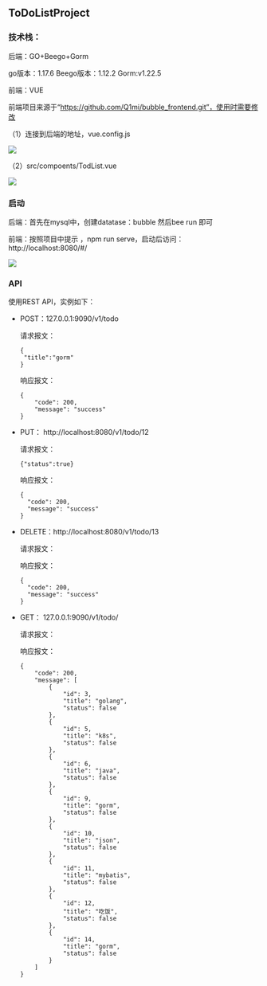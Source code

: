## ToDoListProject

### 技术栈：

后端：GO+Beego+Gorm

go版本：1.17.6
Beego版本：1.12.2
Gorm:v1.22.5

前端：VUE

前端项目来源于“https://github.com/Q1mi/bubble_frontend.git”，使用时需要修改

（1）连接到后端的地址，vue.config.js

![](https://img2022.cnblogs.com/blog/1722983/202202/1722983-20220206154840667-1029377952.png)

（2）src/compoents/TodList.vue

![](https://img2022.cnblogs.com/blog/1722983/202202/1722983-20220206145530325-1743440379.png)



### 启动

后端：首先在mysql中，创建datatase：bubble 然后bee run  即可

前端：按照项目中提示 ，npm run serve，启动后访问：http://localhost:8080/#/

![](https://img2022.cnblogs.com/blog/1722983/202202/1722983-20220206144338521-1417915488.png)

### API

使用REST API，实例如下：

* POST：127.0.0.1:9090/v1/todo 

  请求报文：

  ```
  {
   "title":"gorm"
  }
  ```

  响应报文：

  ```
  {
      "code": 200,
      "message": "success"
  }
  ```

* PUT： http://localhost:8080/v1/todo/12 

  请求报文：

  ```
  {"status":true}
  ```

  响应报文：

  ```
  {
    "code": 200,
    "message": "success"
  }
  ```

* DELETE：http://localhost:8080/v1/todo/13

  请求报文：

  响应报文：

  ```
  {
    "code": 200,
    "message": "success"
  }
  ```

  

* GET： 127.0.0.1:9090/v1/todo/ 

  请求报文：

  响应报文：

  ```
  {
      "code": 200,
      "message": [
          {
              "id": 3,
              "title": "golang",
              "status": false
          },
          {
              "id": 5,
              "title": "k8s",
              "status": false
          },
          {
              "id": 6,
              "title": "java",
              "status": false
          },
          {
              "id": 9,
              "title": "gorm",
              "status": false
          },
          {
              "id": 10,
              "title": "json",
              "status": false
          },
          {
              "id": 11,
              "title": "mybatis",
              "status": false
          },
          {
              "id": 12,
              "title": "吃饭",
              "status": false
          },
          {
              "id": 14,
              "title": "gorm",
              "status": false
          }
      ]
  }
  ```

